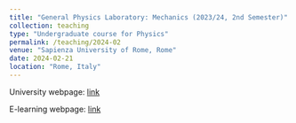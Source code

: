 ```yaml
---
title: "General Physics Laboratory: Mechanics (2023/24, 2nd Semester)"
collection: teaching
type: "Undergraduate course for Physics"
permalink: /teaching/2024-02
venue: "Sapienza University of Rome, Rome"
date: 2024-02-21
location: "Rome, Italy"
---
```

  
University webpage: [link](https://corsidilaurea.uniroma1.it/it/users/francescobassobassetuniroma1it)

E-learning webpage: [link](https://elearning.uniroma1.it/course/view.php?id=17385)
